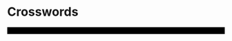
# Crosswords


<div id="all-crosswords"></div>

<table id="crossword" style="border: 0.5em solid black">
</table>

<div id="across"></div>
<div id="down"></div>

<style>
.crossword {
    background-color: blue;
}
.board {
    background-color: yellow;
}
.clues {
    background-color: orange;
}
</style>

<script>

/*
Algorithm for assigning numbers to squares

Start in top left, proceed across each row.
If the square is not part of an existing across, it becomes the start of an across
If the square is not part of an existing down, it becomes the start of a down.

1(a,d) 2(d) 3(d)
4(a)  
5(a)

"part of an existing across" == there exists a white space immediately left
"part of an existing down" == there exists a white space immediately above

add_numbers(grid: bool[][]) -> {
    across: {
        1: [0, 0],
        4: [0, 1],
        5: [0, 2],
    },
    down: {
        1: [0, 0],
        2: [1, 0],
        3: [2, 0],
    }
}

"Please highlight 2 down" -> "starts at [1,0]"

Maybe we want to compute full bounds for each clue.

How do I want to encode a crossword in the densest way possible?

*/

// index is [0 .. n]
function renderCrossword(crossword, index) {
    const div = document.createElement('div');
    div.classList.add('crossword');
    document.getElementById('all-crosswords').appendChild(div);
    const table = document.createElement('table');
    table.classList.add('board');
    div.appendChild(table);

    renderClues(div, crossword.clues, index);
}

function renderClues(parent, clues, index) {
    const div = document.createElement('div');
    div.classList.add('clues');
    parent.appendChild(div);
    for (const direction of ['across', 'down']) {

        for (const [num, phrase] of Object.entries(clues[direction])) {
            const p = document.createElement('p');
            p.appendChild(document.createTextNode(`${num}${direction}: ${phrase}`));
            div.appendChild(p);
        }
    }
}


const crosswords = [{
    board: [
        ['*', 'a', 'b'],
        ['c', '*', 'd'],
        ['e', 'f', '*'],
    ],
    clues: {
        across: {
            1: 'First two letters',
            2: 'Third letter',
            3: 'Fourth letter',
            4: 'E and F'
        },
        down: {
            1: 'First letter',
            2: 'B for brian',
            3: 'hol up',
        }
    }
}];

for (let i = 0; i < crosswords.length; ++i) {
    renderCrossword(crosswords[i], i);
}


/*
const table = document.getElementById('crossword');

for (let rowIdx = 0; rowIdx < crossword.board.length; rowIdx++) {
    const rowElement = table.insertRow(rowIdx);
    for (let colIdx = 0; colIdx < crossword.board[rowIdx].length; colIdx++) {
        const square = rowElement.insertCell(colIdx);
        const number = document.createElement('span');
        number.innerHTML = rowIdx;
        number.className = 'number';
        square.appendChild(number);
        square.appendChild(document.createTextNode(crossword.board[rowIdx][colIdx]));
    }
}

const writeClues = (direction) => {
    for (const [num, phrase] of Object.entries(crossword.clues[direction])) {
        console.log(`${num}${direction}: ${phrase}`)
    }
};

writeClues('down');
writeClues('across');
*/
</script>
